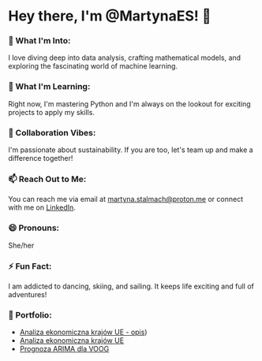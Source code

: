 
# Hey there, I'm @MartynaES! 👋

### 👀 What I'm Into:
I love diving deep into data analysis, crafting mathematical models, and exploring the fascinating world of machine learning.

### 🌱 What I'm Learning:
Right now, I'm mastering Python and I'm always on the lookout for exciting projects to apply my skills.

### 💞️ Collaboration Vibes:
I'm passionate about sustainability. If you are too, let's team up and make a difference together!

### 📫 Reach Out to Me:
You can reach me via email at martyna.stalmach@proton.me or connect with me on [LinkedIn](https://www.linkedin.com/in/martyna-stalmach/).

### 😄 Pronouns:
She/her

### ⚡ Fun Fact:
I am addicted to dancing, skiing, and sailing. It keeps life exciting and full of adventures!

### 📂 Portfolio:
- [Analiza ekonomiczna krajów UE - opis](https://github.com/MartynaES/MartynaES/blob/main/StatystykaPublicznaGKMS.pdf))
- [Analiza ekonomiczna krajów UE](https://github.com/MartynaES/MartynaES/blob/main/Analiza-ekonomiczna-krajow-UE.R)
- [Prognoza ARIMA dla VOOG](https://github.com/MartynaES/MartynaES/blob/main/Prognoza-ARIMA-dla-VOOG.R)



